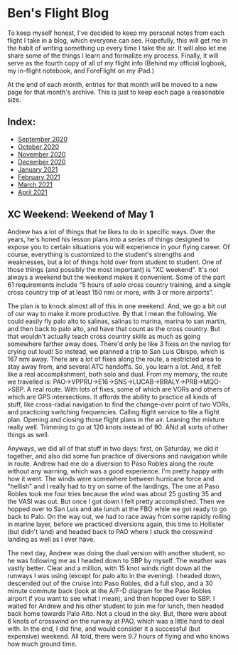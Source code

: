 # Ben's Flight Blog

To keep myself honest, I've decided to keep my personal notes from each flight I take in a blog, which everyone can see. Hopefully, this will get me in the habit of writing something up every time I take the air. It will also let me share some of the things I learn and formalize my process. Finally, it will serve as the fourth copy of all of my flight info (Behind my official logbook, my in-flight notebook, and ForeFlight on my iPad.)

At the end of each month, entries for that month will be moved to a new page for that month's archive. This is just to keep each page a reasonable size.

## Index:

- [September 2020](sept-20.html)
- [October 2020](oct-20.html)
- [November 2020](nov-20.html)
- [December 2020](dec-20.html)
- [January 2021](jan-21.html)
- [February 2021](feb-21.html)
- [March 2021](mar-21.html)
- [April 2021](apr-21.html)


## XC Weekend: Weekend of May 1

Andrew has a lot of things that he likes to do in specific ways. Over the years, he's honed his lesson plans into a series of things designed to expose you to certain situations you will experience in your flying career. Of course, everything is customized to the student's strengths and weaknesses, but a lot of things hold over from student to student. One of those things (and possibly the most important) is "XC weekend". It's not always a weekend but the weekend makes it convenient. Some of the part 61 requirements include "5 hours of solo cross country training, and a single cross country trip of at least 150 nmi or more, with 3 or more airports".

The plan is to knock almost all of this in one weekend. And, we go a bit out of our way to make it more productive. By that I mean the following. We could easily fly palo alto to salinas, salinas to marina, marina to san martin, and then back to palo alto, and have that count as the cross country. But that wouldn't actually teach cross country skills as much as going somewhere farther away does. There'd only be like 3 fixes on the navlog for crying out loud! So instead, we planned a trip to San Luis Obispo, which is 167 nmi away. There are a lot of fixes along the route, a restricted area to stay away from, and several ATC handoffs. So, you learn a lot. And, it felt like a real accomplishment, both solo and dual. From my memory, the route we travelled is: PAO->VPPRU->E16->SNS->LUCAB->BRALY->PRB->MQO->SBP. A real route. With lots of fixes, some of which are VORs and others of which are GPS intersections. It affords the ability to practice all kinds of stuff, like cross-radial navigation to find the change-over point of two VORs, and practicing switching frequencies. Calling flight service to file a flight plan. Opening and closing those flight plans in the air. Leaning the mixture really well. Trimming to go at 120 knots instead of 90. ANd all sorts of other things as well.

Anyways, we did all of that stuff in two days: first, on Saturday, we did it together, and also did some fun practice of diversions and navigation while in route. Andrew had me do a diversion to Paso Robles along the route without any warning, which was a good experience. I'm pretty happy with how it went. The winds were somewhere between hurricane force and "hellish" and I really had to try on some of the landings. The one at Paso Robles took me four tries because the wind was about 25 gusting 35 and the VASI was out. But once I got down I felt pretty accomplished. Then we hopped over to San Luis and ate lunch at the FBO while we got ready to go back to Palo. On the way out, we had to race away from some rapidly rolling in marine layer, before we practiced diversions again, this time to Hollister (but didn't land) and headed back to PAO where I stuck the crosswind landing as well as I ever have.

The next day, Andrew was doing the dual version with another student, so he was following me as I headed down to SBP by myself. The weather was vastly better. Clear and a million, with 15 knot winds right down all the runways I was using (except for palo alto in the evening). I headed down, descended out of the cruise into Paso Robles, did a full stop, and a 30 minute commute back (look at the A/F-D diagram for the Paso Robles airport if you want to see what I mean), and then hopped over to SBP. I waited for Andrew and his other student to join me for lunch, then headed back home towards Palo Alto. Not a cloud in the sky. But, there were about 6 knots of crosswind on the runway at PAO, which was a little hard to deal with. In the end, I did fine, and would consider it a successful (but expensive) weekend. All told, there were 9.7 hours of flying and who knows how much ground time.
